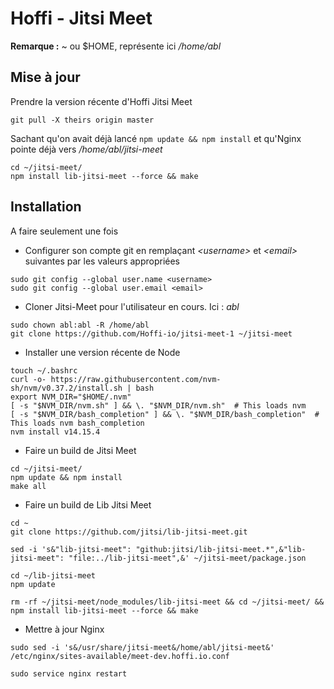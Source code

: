 # Hoffi - Jitsi Meet

**Remarque :** ~ ou $HOME, représente ici _/home/abl_

## Mise à jour

Prendre la version récente d'Hoffi Jitsi Meet

```
git pull -X theirs origin master
```

Sachant qu'on avait déjà lancé `npm update && npm install` et qu'Nginx pointe déjà vers _/home/abl/jitsi-meet_

```
cd ~/jitsi-meet/
npm install lib-jitsi-meet --force && make
```

## Installation

A faire seulement une fois

- Configurer son compte git en remplaçant _&lt;username&gt;_ et _&lt;email&gt;_ suivantes par les valeurs appropriées

```
sudo git config --global user.name <username>
sudo git config --global user.email <email>
```

- Cloner Jitsi-Meet pour l'utilisateur en cours. Ici : _abl_

```
sudo chown abl:abl -R /home/abl
git clone https://github.com/Hoffi-io/jitsi-meet-1 ~/jitsi-meet
```

- Installer une version récente de Node

```
touch ~/.bashrc
curl -o- https://raw.githubusercontent.com/nvm-sh/nvm/v0.37.2/install.sh | bash
export NVM_DIR="$HOME/.nvm"
[ -s "$NVM_DIR/nvm.sh" ] && \. "$NVM_DIR/nvm.sh"  # This loads nvm
[ -s "$NVM_DIR/bash_completion" ] && \. "$NVM_DIR/bash_completion"  # This loads nvm bash_completion
nvm install v14.15.4
```

- Faire un build de Jitsi Meet

```
cd ~/jitsi-meet/
npm update && npm install
make all
```

- Faire un build de Lib Jitsi Meet

```
cd ~
git clone https://github.com/jitsi/lib-jitsi-meet.git

sed -i 's&"lib-jitsi-meet": "github:jitsi/lib-jitsi-meet.*",&"lib-jitsi-meet": "file:../lib-jitsi-meet",&' ~/jitsi-meet/package.json

cd ~/lib-jitsi-meet
npm update

rm -rf ~/jitsi-meet/node_modules/lib-jitsi-meet && cd ~/jitsi-meet/ && npm install lib-jitsi-meet --force && make
```

- Mettre à jour Nginx

```
sudo sed -i 's&/usr/share/jitsi-meet&/home/abl/jitsi-meet&' /etc/nginx/sites-available/meet-dev.hoffi.io.conf

sudo service nginx restart
```
